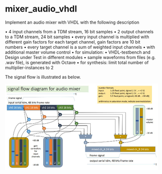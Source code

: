 # mixer_audio_vhdl

Implement an audio mixer with VHDL with the following description

• 4 input channels from a TDM stream, 16 bit samples
• 2 output channels to a TDM stream, 24 bit samples
• every input channel is multiplied with different gain factors for each target channel, gain factors are 10 bit numbers
• every target channel is a sum of weighted input channels
    • with additional master volume control
• for simulation:
    • VHDL-testbench and Design under Test in different modules
    • sample waveforms from files (e.g. .wav file), is generated with Octave
• for synthesis: limit total number of multiplier-instances to 2

The signal flow is illustrated as below.

![alt text](https://github.com/truong11t2/mixer_audio_vhdl/blob/serial_in_out/signalFlow.JPG)
